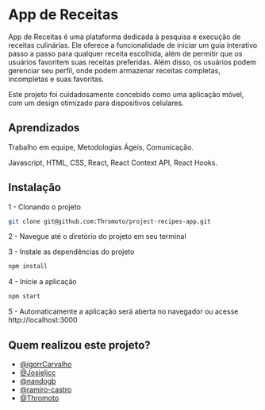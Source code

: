 
# App de Receitas

App de Receitas é uma plataforma dedicada à pesquisa e execução de receitas culinárias. Ele oferece a funcionalidade de iniciar um guia interativo passo a passo para qualquer receita escolhida, além de permitir que os usuários favoritem suas receitas preferidas. Além disso, os usuários podem gerenciar seu perfil, onde podem armazenar receitas completas, incompletas e suas favoritas.

Este projeto foi cuidadosamente concebido como uma aplicação móvel, com um design otimizado para dispositivos celulares.



## Aprendizados

Trabalho em equipe, Metodologias Ágeis, Comunicação.

Javascript, HTML, CSS, React, React Context API, React Hooks.


## Instalação

1 - Clonando o projeto
```bash
git clone git@github.com:Thromoto/project-recipes-app.git
```
2 - Navegue até o diretório do projeto em seu terminal

3 - Instale as dependências do projeto
```bash
npm install
```
4 - Inicie a aplicação
```bash
npm start
```
5 - Automaticamente a aplicação será aberta no navegador ou acesse http://localhost:3000


## Quem realizou este projeto?

- [@igorrCarvalho](https://github.com/igorrCarvalho)
- [@Josieljcc](https://github.com/Josieljcc)
- [@nandogb](https://github.com/nandogb)
- [@ramiro-castro](https://github.com/ramiro-castro)
- [@Thromoto](https://github.com/Thromoto)
